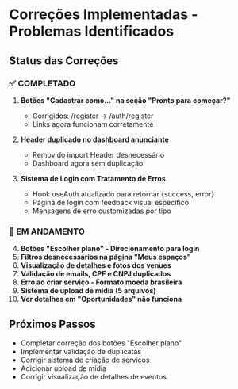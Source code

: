 # Correções Implementadas - Problemas Identificados

## Status das Correções

### ✅ COMPLETADO
1. **Botões "Cadastrar como..." na seção "Pronto para começar?"**
   - Corrigidos: /register → /auth/register
   - Links agora funcionam corretamente

2. **Header duplicado no dashboard anunciante**
   - Removido import Header desnecessário
   - Dashboard agora sem duplicação

3. **Sistema de Login com Tratamento de Erros**
   - Hook useAuth atualizado para retornar {success, error}
   - Página de login com feedback visual específico
   - Mensagens de erro customizadas por tipo

### 🔧 EM ANDAMENTO
4. **Botões "Escolher plano" - Direcionamento para login**
5. **Filtros desnecessários na página "Meus espaços"**
6. **Visualização de detalhes e fotos dos venues**
7. **Validação de emails, CPF e CNPJ duplicados**
8. **Erro ao criar serviço - Formato moeda brasileira**
9. **Sistema de upload de mídia (5 arquivos)**
10. **Ver detalhes em "Oportunidades" não funciona**

## Próximos Passos
- Completar correção dos botões "Escolher plano"
- Implementar validação de duplicatas
- Corrigir sistema de criação de serviços
- Adicionar upload de mídia
- Corrigir visualização de detalhes de eventos